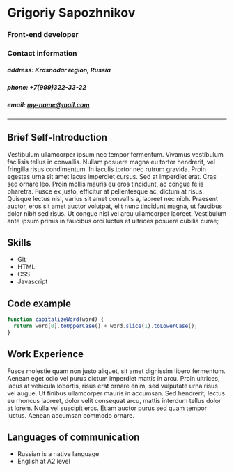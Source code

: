 # Grigoriy Sapozhnikov
### Front-end developer

### Contact information
##### address: Krasnodar region, Russia
##### phone: +7(999)322-33-22
##### email: [my-name@mail.com](mailto:my-name@mail.com)

---------------------------

## Brief Self-Introduction
Vestibulum ullamcorper ipsum nec tempor fermentum. Vivamus vestibulum facilisis tellus in convallis. Nullam posuere magna eu tortor hendrerit, vel fringilla risus condimentum. In iaculis tortor nec rutrum gravida. Proin egestas urna sit amet lacus imperdiet cursus. Sed at imperdiet erat. Cras sed ornare leo. Proin mollis mauris eu eros tincidunt, ac congue felis pharetra. Fusce ex justo, efficitur at pellentesque ac, dictum at risus. Quisque lectus nisl, varius sit amet convallis a, laoreet nec nibh. Praesent auctor, eros sit amet auctor volutpat, elit nunc tincidunt magna, ut faucibus dolor nibh sed risus. Ut congue nisl vel arcu ullamcorper laoreet. Vestibulum ante ipsum primis in faucibus orci luctus et ultrices posuere cubilia curae;

## Skills
* Git
* HTML
* CSS
* Javascript

## Code example
```js
function capitalizeWord(word) {
  return word[0].toUpperCase() + word.slice(1).toLowerCase();
}
```

## Work Experience
Fusce molestie quam non justo aliquet, sit amet dignissim libero fermentum. Aenean eget odio vel purus dictum imperdiet mattis in arcu. Proin ultrices, lacus at vehicula lobortis, risus erat ornare enim, sed vulputate urna risus vel augue. Ut finibus ullamcorper mauris in accumsan. Sed hendrerit, lectus eu rhoncus laoreet, dolor velit consequat arcu, mattis interdum tellus dolor at lorem. Nulla vel suscipit eros. Etiam auctor purus sed quam tempor luctus. Aenean accumsan commodo ornare.

## Languages of communication
* Russian is a native language
* English at A2 level 
